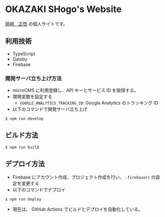 # OKAZAKI SHogo's Website

[岡崎　正悟](mailto:okazaki@zakioka.net) の個人サイトです。
## 利用技術

- TypeScript
- Gatsby
- Firebase

### 開発サーバ立ち上げ方法

- microCMS に利用登録し、API キーとサービス ID を取得する。
- 環境変数を設定する
    - `GOOGLE_ANALYTICS_TRACKING_ID`: Google Analytics のトラッキング ID
- 以下のコマンドで開発サーバ立ち上げ

```shell
$ npm run develop
```

## ビルド方法

```shell
$ npm run build
```

## デプロイ方法

- Firebase にアカウント作成、プロジェクト作成を行い、 `.firebaserc` の設定を変更する
- 以下のコマンドでデプロイ

```shell
$ npm run deploy
```

- 現在は、 GitHub Actions でビルドとデプロイを自動化している。